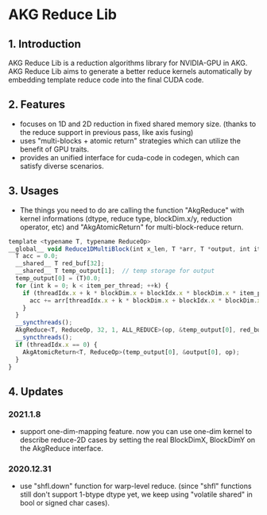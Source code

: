 # AKG Reduce Lib

## 1. Introduction

AKG Reduce Lib is a reduction algorithms library for NVIDIA-GPU in AKG. AKG Reduce Lib aims to generate a better reduce kernels automatically by embedding template reduce code into the final CUDA code.

## 2. Features

- focuses on 1D and 2D reduction in fixed shared memory size. (thanks to the reduce support in previous pass, like axis fusing)
- uses "multi-blocks + atomic return" strategies which can utilize the benefit of GPU traits.  
- provides an unified interface for cuda-code in codegen, which can satisfy diverse scenarios.

## 3. Usages

- The things you need to do are calling the function "AkgReduce" with kernel informations (dtype, reduce type, blockDim.x/y, reduction operator, etc) and "AkgAtomicReturn" for multi-block-reduce return. 

```Javascript
template <typename T, typename ReduceOp>
__global__ void Reduce1DMultiBlock(int x_len, T *arr, T *output, int item_per_thread, ReduceOp op) {
  T acc = 0.0;
  __shared__ T red_buf[32];
  __shared__ T temp_output[1];  // temp storage for output
  temp_output[0] = (T)0.0;
  for (int k = 0; k < item_per_thread; ++k) {
    if (threadIdx.x + k * blockDim.x + blockIdx.x * blockDim.x * item_per_thread < x_len) {
      acc += arr[threadIdx.x + k * blockDim.x + blockIdx.x * blockDim.x * item_per_thread];
    }
  }
  __syncthreads();
  AkgReduce<T, ReduceOp, 32, 1, ALL_REDUCE>(op, &temp_output[0], red_buf, acc);
  __syncthreads();
  if (threadIdx.x == 0) {
    AkgAtomicReturn<T, ReduceOp>(temp_output[0], &output[0], op);
  }
}
```

## 4. Updates


### 2021.1.8 

- support one-dim-mapping feature. now you can use one-dim kernel to describe reduce-2D cases by setting the real BlockDimX, BlockDimY on the AkgReduce interface.


### 2020.12.31 
- use "shfl.down" function for warp-level reduce. (since "shfl" functions still don't support 1-btype dtype yet, we keep using "volatile shared" in bool or signed char cases).